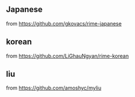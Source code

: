 

## Japanese

from https://github.com/gkovacs/rime-japanese

## korean 

from https://github.com/LiGhauNgyan/rime-korean

## liu

from https://github.com/amoshyc/myliu
